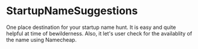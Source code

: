 # StartupNameSuggestions

One place destination for your startup name hunt. It is easy and quite helpful at time of bewilderness. Also, it let's user check for the availablity of the name using Namecheap.

